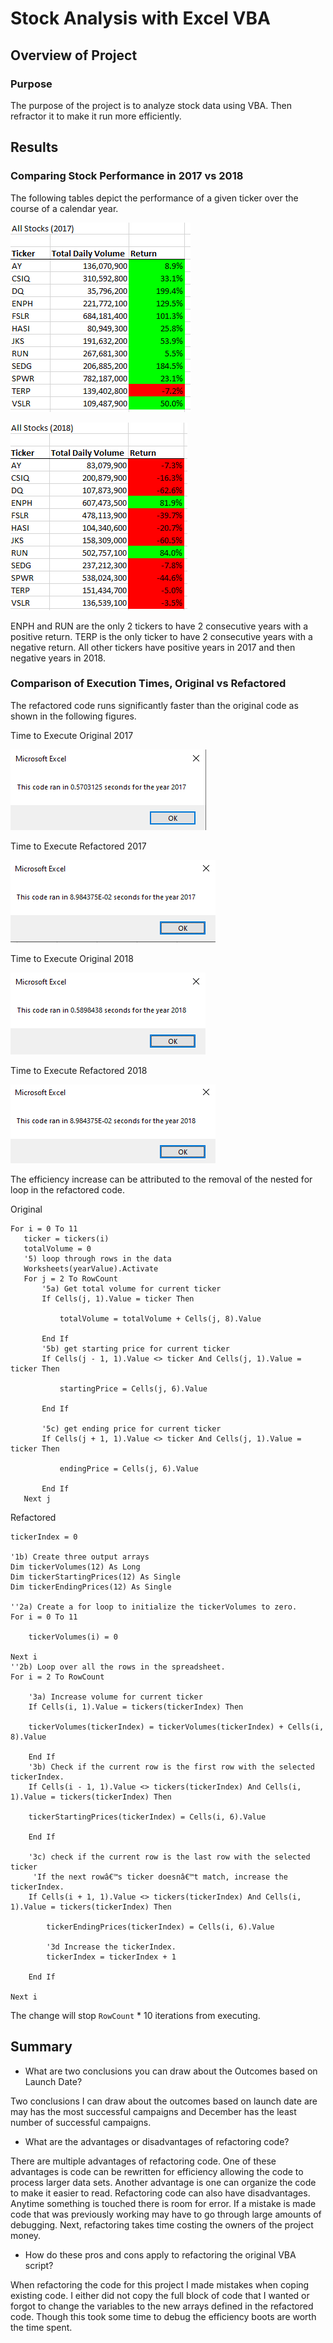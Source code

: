 # Stock Analysis with Excel VBA

## Overview of Project
 
### Purpose

The purpose of the project is to analyze stock data using VBA. Then refractor it to make it run more efficiently.

## Results

### Comparing Stock Performance in 2017 vs 2018

The following tables depict the performance of a given ticker over the course of a calendar year.

![Proformance 2017](Resources/Proformance_2017.png)

![Proformance 2018](Resources/Proformance_2018.png)

ENPH and RUN are the only 2 tickers to have 2 consecutive years with a positive return. TERP is the only ticker to have 2 consecutive years with a negative return. All other tickers have positive years in 2017 and then negative years in 2018.

### Comparison of Execution Times, Original vs Refactored

The refactored code runs significantly faster than the original code as shown in the following figures.

Time to Execute Original 2017

![Original 2017](Resources/Original_Time_2017.png)

Time to Execute Refactored 2017

![Refactored 2017](Resources/VBA_Challenge_2017.png)

Time to Execute Original 2018

![Original 2018](Resources/Original_Time_2018.png)

Time to Execute Refactored 2018

![Refactored 2018](Resources/VBA_Challenge_2018.png)

The efficiency increase can be attributed to the removal of the nested for loop in the refactored code.

Original

    For i = 0 To 11
       ticker = tickers(i)
       totalVolume = 0
       '5) loop through rows in the data
       Worksheets(yearValue).Activate
       For j = 2 To RowCount
           '5a) Get total volume for current ticker
           If Cells(j, 1).Value = ticker Then

               totalVolume = totalVolume + Cells(j, 8).Value

           End If
           '5b) get starting price for current ticker
           If Cells(j - 1, 1).Value <> ticker And Cells(j, 1).Value = ticker Then

               startingPrice = Cells(j, 6).Value

           End If

           '5c) get ending price for current ticker
           If Cells(j + 1, 1).Value <> ticker And Cells(j, 1).Value = ticker Then

               endingPrice = Cells(j, 6).Value

           End If
       Next j

Refactored

    tickerIndex = 0

    '1b) Create three output arrays
    Dim tickerVolumes(12) As Long
    Dim tickerStartingPrices(12) As Single
    Dim tickerEndingPrices(12) As Single
    
    ''2a) Create a for loop to initialize the tickerVolumes to zero.
    For i = 0 To 11
    
        tickerVolumes(i) = 0
    
    Next i
    ''2b) Loop over all the rows in the spreadsheet.
    For i = 2 To RowCount
    
        '3a) Increase volume for current ticker
        If Cells(i, 1).Value = tickers(tickerIndex) Then
        
        tickerVolumes(tickerIndex) = tickerVolumes(tickerIndex) + Cells(i, 8).Value
        
        End If
        '3b) Check if the current row is the first row with the selected tickerIndex.
        If Cells(i - 1, 1).Value <> tickers(tickerIndex) And Cells(i, 1).Value = tickers(tickerIndex) Then
            
        tickerStartingPrices(tickerIndex) = Cells(i, 6).Value
            
        End If
        
        '3c) check if the current row is the last row with the selected ticker
         'If the next rowâ€™s ticker doesnâ€™t match, increase the tickerIndex.
        If Cells(i + 1, 1).Value <> tickers(tickerIndex) And Cells(i, 1).Value = tickers(tickerIndex) Then

            tickerEndingPrices(tickerIndex) = Cells(i, 6).Value
            
            '3d Increase the tickerIndex.
            tickerIndex = tickerIndex + 1
            
        End If
            
    Next i

The change will stop `RowCount` * 10 iterations from executing. 

## Summary

- What are two conclusions you can draw about the Outcomes based on Launch Date?

Two conclusions I can draw about the outcomes based on launch date are may has the most successful campaigns and December has the least number of successful campaigns.

- What are the advantages or disadvantages of refactoring code?

There are multiple advantages of refactoring code. One of these advantages is code can be rewritten for efficiency allowing the code to process larger data sets. Another advantage is one can organize the code to make it easier to read. Refactoring code can also have disadvantages. Anytime something is touched there is room for error. If a mistake is made code that was previously working may have to go through large amounts of debugging. Next, refactoring takes time costing the owners of the project money.

- How do these pros and cons apply to refactoring the original VBA script?

When refactoring the code for this project I made mistakes when coping existing code. I either did not copy the full block of code that I wanted or forgot to change the variables to the new arrays defined in the refactored code. Though this took some time to debug the efficiency boots are worth the time spent.
